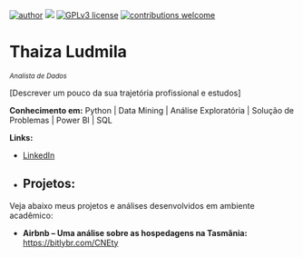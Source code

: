 [![author](https://img.shields.io/badge/author-thaizaludmila-red.svg)](https://www.linkedin.com/in/thaizalu) [![](https://img.shields.io/badge/python-3.7+-blue.svg)](https://www.python.org/downloads/release/python-365/) [![GPLv3 license](https://img.shields.io/badge/License-GPLv3-blue.svg)](http://perso.crans.org/besson/LICENSE.html) [![contributions welcome](https://img.shields.io/badge/contributions-welcome-brightgreen.svg?style=flat)](https://github.com/Thaizalu/Projetos/issue)

# Thaiza Ludmila

<sub>*Analista de Dados* </sub>

[Descrever um pouco da sua trajetória profissional e estudos]

**Conhecimento em:** Python | Data Mining | Análise Exploratória | Solução de Problemas | Power BI | SQL

**Links:**
* [LinkedIn]( https://www.linkedin.com/in/thaizalu)

* ## Projetos:
Veja abaixo meus projetos e análises desenvolvidos em ambiente acadêmico:

* **Airbnb – Uma análise sobre as hospedagens na Tasmânia:** https://bitlybr.com/CNEty
